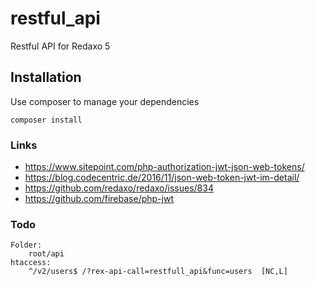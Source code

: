 # restful_api
Restful API for Redaxo 5


## Installation

Use composer to manage your dependencies

```
composer install
```


### Links
* https://www.sitepoint.com/php-authorization-jwt-json-web-tokens/
* https://blog.codecentric.de/2016/11/json-web-token-jwt-im-detail/
* https://github.com/redaxo/redaxo/issues/834
* https://github.com/firebase/php-jwt


### Todo
```
Folder:
	root/api
htaccess:
	^/v2/users$ /?rex-api-call=restfull_api&func=users  [NC,L]
```
